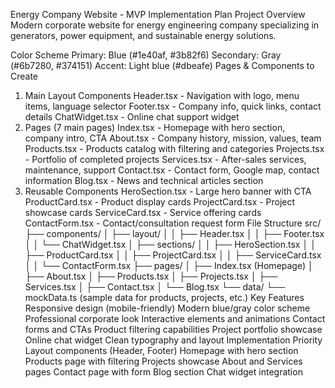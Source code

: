 Energy Company Website - MVP Implementation Plan
Project Overview
Modern corporate website for energy engineering company specializing in generators, power equipment, and sustainable energy solutions.

Color Scheme
Primary: Blue (#1e40af, #3b82f6)
Secondary: Gray (#6b7280, #374151)
Accent: Light blue (#dbeafe)
Pages & Components to Create
1. Main Layout Components
Header.tsx - Navigation with logo, menu items, language selector
Footer.tsx - Company info, quick links, contact details
ChatWidget.tsx - Online chat support widget
2. Pages (7 main pages)
Index.tsx - Homepage with hero section, company intro, CTA
About.tsx - Company history, mission, values, team
Products.tsx - Products catalog with filtering and categories
Projects.tsx - Portfolio of completed projects
Services.tsx - After-sales services, maintenance, support
Contact.tsx - Contact form, Google map, contact information
Blog.tsx - News and technical articles section
3. Reusable Components
HeroSection.tsx - Large hero banner with CTA
ProductCard.tsx - Product display cards
ProjectCard.tsx - Project showcase cards
ServiceCard.tsx - Service offering cards
ContactForm.tsx - Contact/consultation request form
File Structure
src/
├── components/
│   ├── layout/
│   │   ├── Header.tsx
│   │   ├── Footer.tsx
│   │   └── ChatWidget.tsx
│   ├── sections/
│   │   ├── HeroSection.tsx
│   │   ├── ProductCard.tsx
│   │   ├── ProjectCard.tsx
│   │   ├── ServiceCard.tsx
│   │   └── ContactForm.tsx
├── pages/
│   ├── Index.tsx (Homepage)
│   ├── About.tsx
│   ├── Products.tsx
│   ├── Projects.tsx
│   ├── Services.tsx
│   ├── Contact.tsx
│   └── Blog.tsx
└── data/
    └── mockData.ts (sample data for products, projects, etc.)
Key Features
Responsive design (mobile-friendly)
Modern blue/gray color scheme
Professional corporate look
Interactive elements and animations
Contact forms and CTAs
Product filtering capabilities
Project portfolio showcase
Online chat widget
Clean typography and layout
Implementation Priority
Layout components (Header, Footer)
Homepage with hero section
Products page with filtering
Projects showcase
About and Services pages
Contact page with form
Blog section
Chat widget integration